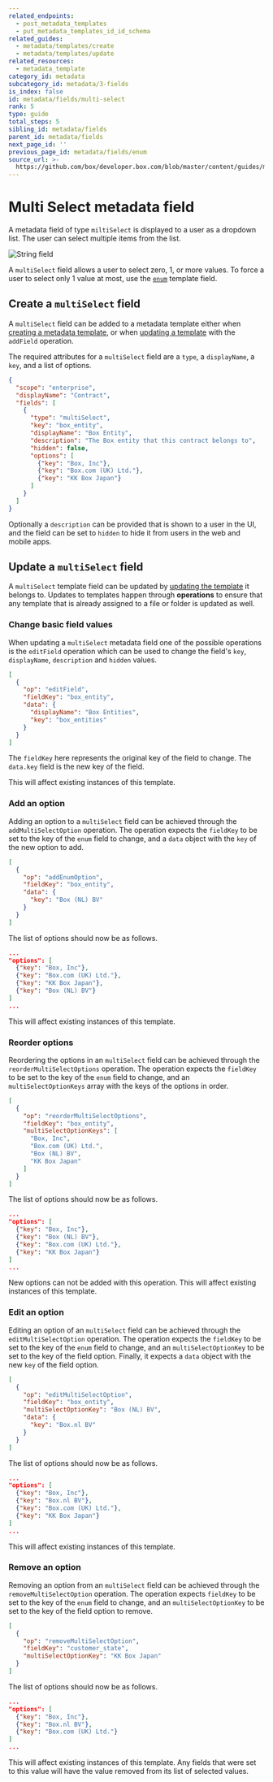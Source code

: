 ```yaml
---
related_endpoints:
  - post_metadata_templates
  - put_metadata_templates_id_id_schema
related_guides:
  - metadata/templates/create
  - metadata/templates/update
related_resources:
  - metadata_template
category_id: metadata
subcategory_id: metadata/3-fields
is_index: false
id: metadata/fields/multi-select
rank: 5
type: guide
total_steps: 5
sibling_id: metadata/fields
parent_id: metadata/fields
next_page_id: ''
previous_page_id: metadata/fields/enum
source_url: >-
  https://github.com/box/developer.box.com/blob/master/content/guides/metadata/3-fields/5-multi-select.md
---
```


# Multi Select metadata field

A metadata field of type `miltiSelect` is displayed to a user as a dropdown
list. The user can select multiple items from the list.

<ImageFrame border center shadow width='400'>

![String field](./metadata-field-multi-select.png)

</ImageFrame>

<Message notice>

A `multiSelect` field allows a user to select zero, 1, or more values. To force
a user to select only 1 value at most, use the [`enum`][g_enum_field] template
field.

</Message>

## Create a `multiSelect` field

A `multiSelect` field can be added to a metadata template either when [creating
a metadata template][g_create_template], or when [updating a
template][g_update_template] with the `addField` operation.

The required attributes for a `multiSelect` field are a `type`, a `displayName`,
a `key`, and a list of options.

```json
{
  "scope": "enterprise",
  "displayName": "Contract",
  "fields": [
    {
      "type": "multiSelect",
      "key": "box_entity",
      "displayName": "Box Entity",
      "description": "The Box entity that this contract belongs to",
      "hidden": false,
      "options": [
        {"key": "Box, Inc"},
        {"key": "Box.com (UK) Ltd."},
        {"key": "KK Box Japan"}
      ]
    }
  ]
}
```

Optionally a `description` can be provided that is shown to a user in the UI,
and the field can be set to `hidden` to hide it from users in the web and mobile
apps.

## Update a `multiSelect` field

A `multiSelect` template field can be updated by [updating the
template][g_update_template] it belongs to. Updates to templates happen through
**operations** to ensure that any template that is already assigned to a file or
folder is updated as well.

### Change basic field values

When updating a `multiSelect` metadata field one of the possible operations is
the `editField` operation which can be used to change the field's `key`,
`displayName`, `description` and `hidden` values.

```json
[
  {
    "op": "editField",
    "fieldKey": "box_entity",
    "data": {
      "displayName": "Box Entities",
      "key": "box_entities"
    }
  }
]
```

<Message>

The `fieldKey` here represents the original key of the field to change. The
`data.key` field is the new key of the field.

</Message>

<Message warning>

This will affect existing instances of this template.

</Message>

### Add an option

Adding an option to a `multiSelect` field can be achieved through the
`addMultiSelectOption` operation. The operation expects the `fieldKey` to be set
to the key of the `enum` field to change, and a `data` object with the `key` of
the new option to add.

```json
[
  {
    "op": "addEnumOption",
    "fieldKey": "box_entity",
    "data": {
      "key": "Box (NL) BV"
    }
  }
]
```

The list of options should now be as follows.

```json
...
"options": [
  {"key": "Box, Inc"},
  {"key": "Box.com (UK) Ltd."},
  {"key": "KK Box Japan"},
  {"key": "Box (NL) BV"}
]
...
```

<Message warning>

This will affect existing instances of this template.

</Message>

### Reorder options

Reordering the options in an `multiSelect` field can be achieved through the
`reorderMultiSelectOptions` operation. The operation expects the `fieldKey` to
be set to the key of the `enum` field to change, and an `multiSelectOptionKeys`
array with the keys of the options in order.

```json
[
  {
    "op": "reorderMultiSelectOptions",
    "fieldKey": "box_entity",
    "multiSelectOptionKeys": [
      "Box, Inc",
      "Box.com (UK) Ltd.",
      "Box (NL) BV",
      "KK Box Japan"
    ]
  }
]
```

The list of options should now be as follows.

```json
...
"options": [
  {"key": "Box, Inc"},
  {"key": "Box (NL) BV"},
  {"key": "Box.com (UK) Ltd."},
  {"key": "KK Box Japan"}
]
...
```

<Message warning>

New options can not be added with this operation. This will affect existing
instances of this template.

</Message>

### Edit an option

Editing an option of an `multiSelect` field can be achieved through the
`editMultiSelectOption` operation. The operation expects the `fieldKey` to be
set  to the key of the `enum` field to change, and an `multiSelectOptionKey` to
be set to the key of the field option. Finally, it expects a `data` object with
the new `key` of the field option.

```json
[
  {
    "op": "editMultiSelectOption",
    "fieldKey": "box_entity",
    "multiSelectOptionKey": "Box (NL) BV",
    "data": {
      "key": "Box.nl BV"
    }
  }
]
```

The list of options should now be as follows.

```json
...
"options": [
  {"key": "Box, Inc"},
  {"key": "Box.nl BV"},
  {"key": "Box.com (UK) Ltd."},
  {"key": "KK Box Japan"}
]
...
```

<Message warning>

This will affect existing instances of this template.

</Message>

### Remove an option

Removing an option from an `multiSelect` field can be achieved through the
`removeMultiSelectOption` operation. The operation expects `fieldKey` to be set
to the key of the `enum` field to change, and an `multiSelectOptionKey` to be
set to the key of the field option to remove.

```json
[
  {
    "op": "removeMultiSelectOption",
    "fieldKey": "customer_state",
    "multiSelectOptionKey": "KK Box Japan"
  }
]
```

The list of options should now be as follows.

```json
...
"options": [
  {"key": "Box, Inc"},
  {"key": "Box.nl BV"},
  {"key": "Box.com (UK) Ltd."}
]
...
```

<Message warning>

This will affect existing instances of this template. Any fields that were set
to this value will have the value removed from its list of selected values.

</Message>

[g_create_template]: g://metadata/templates/create
[g_update_template]: g://metadata/templates/update
[g_enum_field]: g://metadata/fields/enum
